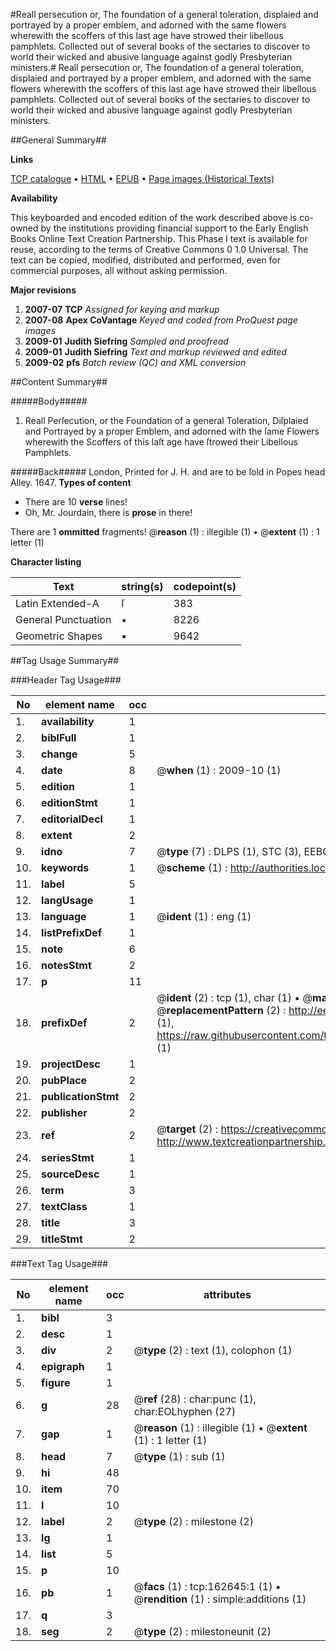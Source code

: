 #Reall persecution or, The foundation of a general toleration, displaied and portrayed by a proper emblem, and adorned with the same flowers wherewith the scoffers of this last age have strowed their libellous pamphlets. Collected out of several books of the sectaries to discover to world their wicked and abusive language against godly Presbyterian ministers.#
Reall persecution or, The foundation of a general toleration, displaied and portrayed by a proper emblem, and adorned with the same flowers wherewith the scoffers of this last age have strowed their libellous pamphlets. Collected out of several books of the sectaries to discover to world their wicked and abusive language against godly Presbyterian ministers.

##General Summary##

**Links**

[TCP catalogue](http://www.ota.ox.ac.uk/tcp/)  • 
[HTML](http://tei.it.ox.ac.uk/tcp/Texts-HTML/free/A92/A92212.html)  • 
[EPUB](http://tei.it.ox.ac.uk/tcp/Texts-EPUB/free/A92/A92212.epub) • 
[Page images (Historical Texts)](https://data.historicaltexts.jisc.ac.uk/view?pubId=eebo-99869465e&pageId=eebo-99869465e-162645-1)

**Availability**

This keyboarded and encoded edition of the
	       work described above is co-owned by the institutions
	       providing financial support to the Early English Books
	       Online Text Creation Partnership. This Phase I text is
	       available for reuse, according to the terms of Creative
	       Commons 0 1.0 Universal. The text can be copied,
	       modified, distributed and performed, even for
	       commercial purposes, all without asking permission.

**Major revisions**

1. __2007-07__ __TCP__ *Assigned for keying and markup*
1. __2007-08__ __Apex CoVantage__ *Keyed and coded from ProQuest page images*
1. __2009-01__ __Judith Siefring__ *Sampled and proofread*
1. __2009-01__ __Judith Siefring__ *Text and markup reviewed and edited*
1. __2009-02__ __pfs__ *Batch review (QC) and XML conversion*

##Content Summary##

#####Body#####

1. Reall Perſecution, or the Foundation of a general Toleration, Diſplaied and Portrayed by a proper Emblem, and adorned with the ſame Flowers wherewith the Scoffers of this laſt age have ſtrowed their Libellous Pamphlets.

#####Back#####
London, Printed for J. H. and are to be ſold in Popes head Alley. 1647.
**Types of content**

  * There are 10 **verse** lines!
  * Oh, Mr. Jourdain, there is **prose** in there!

There are 1 **ommitted** fragments! 
 @__reason__ (1) : illegible (1)  •  @__extent__ (1) : 1 letter (1)

**Character listing**


|Text|string(s)|codepoint(s)|
|---|---|---|
|Latin Extended-A|ſ|383|
|General Punctuation|•|8226|
|Geometric Shapes|▪|9642|

##Tag Usage Summary##

###Header Tag Usage###

|No|element name|occ|attributes|
|---|---|---|---|
|1.|__availability__|1||
|2.|__biblFull__|1||
|3.|__change__|5||
|4.|__date__|8| @__when__ (1) : 2009-10 (1)|
|5.|__edition__|1||
|6.|__editionStmt__|1||
|7.|__editorialDecl__|1||
|8.|__extent__|2||
|9.|__idno__|7| @__type__ (7) : DLPS (1), STC (3), EEBO-CITATION (1), PROQUEST (1), VID (1)|
|10.|__keywords__|1| @__scheme__ (1) : http://authorities.loc.gov/ (1)|
|11.|__label__|5||
|12.|__langUsage__|1||
|13.|__language__|1| @__ident__ (1) : eng (1)|
|14.|__listPrefixDef__|1||
|15.|__note__|6||
|16.|__notesStmt__|2||
|17.|__p__|11||
|18.|__prefixDef__|2| @__ident__ (2) : tcp (1), char (1)  •  @__matchPattern__ (2) : ([0-9\-]+):([0-9IVX]+) (1), (.+) (1)  •  @__replacementPattern__ (2) : http://eebo.chadwyck.com/downloadtiff?vid=$1&page=$2 (1), https://raw.githubusercontent.com/textcreationpartnership/Texts/master/tcpchars.xml#$1 (1)|
|19.|__projectDesc__|1||
|20.|__pubPlace__|2||
|21.|__publicationStmt__|2||
|22.|__publisher__|2||
|23.|__ref__|2| @__target__ (2) : https://creativecommons.org/publicdomain/zero/1.0/ (1), http://www.textcreationpartnership.org/docs/. (1)|
|24.|__seriesStmt__|1||
|25.|__sourceDesc__|1||
|26.|__term__|3||
|27.|__textClass__|1||
|28.|__title__|3||
|29.|__titleStmt__|2||


###Text Tag Usage###

|No|element name|occ|attributes|
|---|---|---|---|
|1.|__bibl__|3||
|2.|__desc__|1||
|3.|__div__|2| @__type__ (2) : text (1), colophon (1)|
|4.|__epigraph__|1||
|5.|__figure__|1||
|6.|__g__|28| @__ref__ (28) : char:punc (1), char:EOLhyphen (27)|
|7.|__gap__|1| @__reason__ (1) : illegible (1)  •  @__extent__ (1) : 1 letter (1)|
|8.|__head__|7| @__type__ (1) : sub (1)|
|9.|__hi__|48||
|10.|__item__|70||
|11.|__l__|10||
|12.|__label__|2| @__type__ (2) : milestone (2)|
|13.|__lg__|1||
|14.|__list__|5||
|15.|__p__|10||
|16.|__pb__|1| @__facs__ (1) : tcp:162645:1 (1)  •  @__rendition__ (1) : simple:additions (1)|
|17.|__q__|3||
|18.|__seg__|2| @__type__ (2) : milestoneunit (2)|

